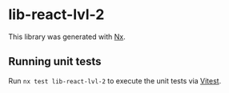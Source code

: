 # lib-react-lvl-2

This library was generated with [Nx](https://nx.dev).

## Running unit tests

Run `nx test lib-react-lvl-2` to execute the unit tests via [Vitest](https://vitest.dev/).
